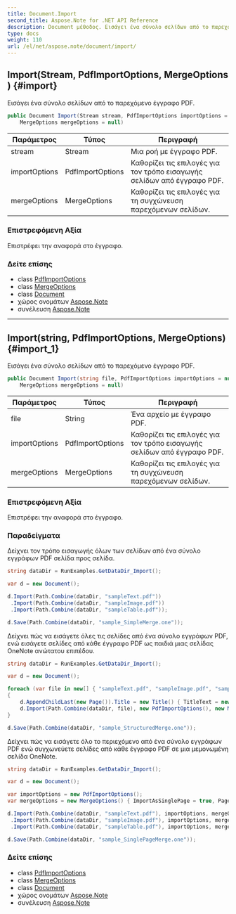 ```yaml
---
title: Document.Import
second_title: Aspose.Note for .NET API Reference
description: Document μέθοδος. Εισάγει ένα σύνολο σελίδων από το παρεχόμενο έγγραφο PDF.
type: docs
weight: 110
url: /el/net/aspose.note/document/import/
---
```

## Import(Stream, PdfImportOptions, MergeOptions) {#import}

Εισάγει ένα σύνολο σελίδων από το παρεχόμενο έγγραφο PDF.

```csharp
public Document Import(Stream stream, PdfImportOptions importOptions = null, 
    MergeOptions mergeOptions = null)
```

| Παράμετρος | Τύπος | Περιγραφή |
| --- | --- | --- |
| stream | Stream | Μια ροή με έγγραφο PDF. |
| importOptions | PdfImportOptions | Καθορίζει τις επιλογές για τον τρόπο εισαγωγής σελίδων από έγγραφο PDF. |
| mergeOptions | MergeOptions | Καθορίζει τις επιλογές για τη συγχώνευση παρεχόμενων σελίδων. |

### Επιστρεφόμενη Αξία

Επιστρέφει την αναφορά στο έγγραφο.

### Δείτε επίσης

* class [PdfImportOptions](../../../aspose.note.importing/pdfimportoptions/)
* class [MergeOptions](../../mergeoptions/)
* class [Document](../)
* χώρος ονομάτων [Aspose.Note](../../document/)
* συνέλευση [Aspose.Note](../../../)

---

## Import(string, PdfImportOptions, MergeOptions) {#import_1}

Εισάγει ένα σύνολο σελίδων από το παρεχόμενο έγγραφο PDF.

```csharp
public Document Import(string file, PdfImportOptions importOptions = null, 
    MergeOptions mergeOptions = null)
```

| Παράμετρος | Τύπος | Περιγραφή |
| --- | --- | --- |
| file | String | Ένα αρχείο με έγγραφο PDF. |
| importOptions | PdfImportOptions | Καθορίζει τις επιλογές για τον τρόπο εισαγωγής σελίδων από έγγραφο PDF. |
| mergeOptions | MergeOptions | Καθορίζει τις επιλογές για τη συγχώνευση παρεχόμενων σελίδων. |

### Επιστρεφόμενη Αξία

Επιστρέφει την αναφορά στο έγγραφο.

### Παραδείγματα

Δείχνει τον τρόπο εισαγωγής όλων των σελίδων από ένα σύνολο εγγράφων PDF σελίδα προς σελίδα.

```csharp
string dataDir = RunExamples.GetDataDir_Import();

var d = new Document();

d.Import(Path.Combine(dataDir, "sampleText.pdf"))
 .Import(Path.Combine(dataDir, "sampleImage.pdf"))
 .Import(Path.Combine(dataDir, "sampleTable.pdf"));

d.Save(Path.Combine(dataDir, "sample_SimpleMerge.one"));
```

Δείχνει πώς να εισάγετε όλες τις σελίδες από ένα σύνολο εγγράφων PDF, ενώ εισάγετε σελίδες από κάθε έγγραφο PDF ως παιδιά μιας σελίδας OneNote ανώτατου επιπέδου.

```csharp
string dataDir = RunExamples.GetDataDir_Import();

var d = new Document();

foreach (var file in new[] { "sampleText.pdf", "sampleImage.pdf", "sampleTable.pdf" })
{
    d.AppendChildLast(new Page()).Title = new Title() { TitleText = new RichText() { ParagraphStyle = ParagraphStyle.Default }.Append(file) };
    d.Import(Path.Combine(dataDir, file), new PdfImportOptions(), new MergeOptions() { InsertAt = int.MaxValue, InsertAsChild = true });
}

d.Save(Path.Combine(dataDir, "sample_StructuredMerge.one"));
```

Δείχνει πώς να εισάγετε όλο το περιεχόμενο από ένα σύνολο εγγράφων PDF ενώ συγχωνεύετε σελίδες από κάθε έγγραφο PDF σε μια μεμονωμένη σελίδα OneNote.

```csharp
string dataDir = RunExamples.GetDataDir_Import();

var d = new Document();

var importOptions = new PdfImportOptions();
var mergeOptions = new MergeOptions() { ImportAsSinglePage = true, PageSpacing = 100 };

d.Import(Path.Combine(dataDir, "sampleText.pdf"), importOptions, mergeOptions)
 .Import(Path.Combine(dataDir, "sampleImage.pdf"), importOptions, mergeOptions)
 .Import(Path.Combine(dataDir, "sampleTable.pdf"), importOptions, mergeOptions);

d.Save(Path.Combine(dataDir, "sample_SinglePageMerge.one"));
```

### Δείτε επίσης

* class [PdfImportOptions](../../../aspose.note.importing/pdfimportoptions/)
* class [MergeOptions](../../mergeoptions/)
* class [Document](../)
* χώρος ονομάτων [Aspose.Note](../../document/)
* συνέλευση [Aspose.Note](../../../)


